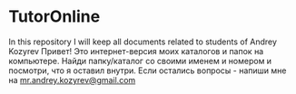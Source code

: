 # TutorOnline
In this repository I will keep all documents related to students of Andrey Kozyrev
Привет!
Это интернет-версия моих каталогов и папок на компьютере. 
Найди папку/каталог со своими именем и номером и посмотри, что я оставил внутри.
Если остались вопросы - напиши мне на mr.andrey.kozyrev@gmail.com
